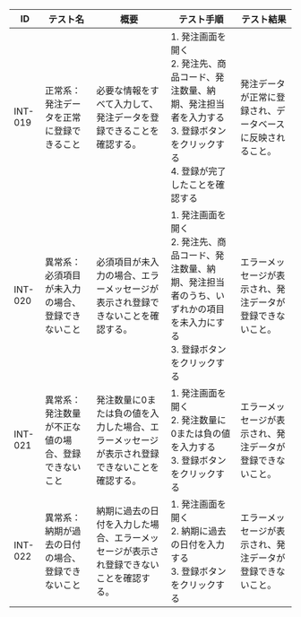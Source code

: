 | ID | テスト名 | 概要 | テスト手順 | テスト結果 |
|------|----------|--------|------------|------------|
| INT-019 | 正常系：発注データを正常に登録できること | 必要な情報をすべて入力して、発注データを登録できることを確認する。 | 1. 発注画面を開く<br>2. 発注先、商品コード、発注数量、納期、発注担当者を入力する<br>3. 登録ボタンをクリックする<br>4. 登録が完了したことを確認する | 発注データが正常に登録され、データベースに反映されること。 |
| INT-020 | 異常系：必須項目が未入力の場合、登録できないこと | 必須項目が未入力の場合、エラーメッセージが表示され登録できないことを確認する。 | 1. 発注画面を開く<br>2. 発注先、商品コード、発注数量、納期、発注担当者のうち、いずれかの項目を未入力にする<br>3. 登録ボタンをクリックする | エラーメッセージが表示され、発注データが登録できないこと。 |
| INT-021 | 異常系：発注数量が不正な値の場合、登録できないこと | 発注数量に0または負の値を入力した場合、エラーメッセージが表示され登録できないことを確認する。 | 1. 発注画面を開く<br>2. 発注数量に0または負の値を入力する<br>3. 登録ボタンをクリックする | エラーメッセージが表示され、発注データが登録できないこと。 |
| INT-022 | 異常系：納期が過去の日付の場合、登録できないこと | 納期に過去の日付を入力した場合、エラーメッセージが表示され登録できないことを確認する。 | 1. 発注画面を開く<br>2. 納期に過去の日付を入力する<br>3. 登録ボタンをクリックする | エラーメッセージが表示され、発注データが登録できないこと。 | 